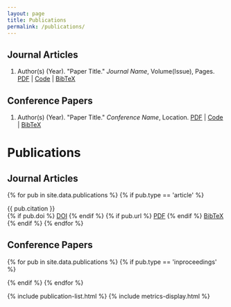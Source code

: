 ```yaml
---
layout: page
title: Publications
permalink: /publications/
---
```


## Journal Articles

1. Author(s) (Year). "Paper Title." *Journal Name*, Volume(Issue), Pages.
   [PDF](link) | [Code](link) | [BibTeX](link)

## Conference Papers

1. Author(s) (Year). "Paper Title." *Conference Name*, Location.
   [PDF](link) | [Code](link) | [BibTeX](link)







# Publications

## Journal Articles
{% for pub in site.data.publications %}
{% if pub.type == 'article' %}
<div class="publication">
  <div class="pub-citation">{{ pub.citation }}</div>
  
  <div class="pub-links">
    {% if pub.doi %}
    <a href="https://doi.org/{{ pub.doi }}" target="_blank">DOI</a>
    {% endif %}
    {% if pub.url %}
    <a href="{{ pub.url }}" target="_blank">PDF</a>
    {% endif %}
    <a href="javascript:void(0)" onclick="toggleBibtex('{{ pub.key }}')">BibTeX</a>
  </div>

  <div id="{{ pub.key }}-bibtex" class="bibtex" style="display: none;">
    <pre><code>{{ pub.bibtex }}</code></pre>
  </div>
</div>
{% endif %}
{% endfor %}

## Conference Papers
{% for pub in site.data.publications %}
{% if pub.type == 'inproceedings' %}
<div class="publication">
  <!-- Same structure as above -->
</div>
{% endif %}
{% endfor %}

<script>
function toggleBibtex(key) {
  var element = document.getElementById(key + '-bibtex');
  element.style.display = element.style.display === 'none' ? 'block' : 'none';
}
</script>




{% include publication-list.html %}
{% include metrics-display.html %}

